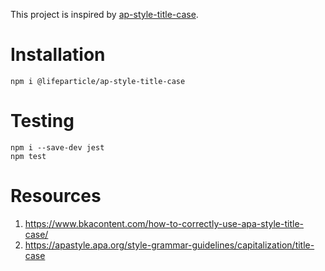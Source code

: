 This project is inspired by [ap-style-title-case](https://github.com/words/ap-style-title-case).

# Installation

```shell
npm i @lifeparticle/ap-style-title-case
```

# Testing

```shell
npm i --save-dev jest
npm test
```

# Resources

1. https://www.bkacontent.com/how-to-correctly-use-apa-style-title-case/
2. https://apastyle.apa.org/style-grammar-guidelines/capitalization/title-case
